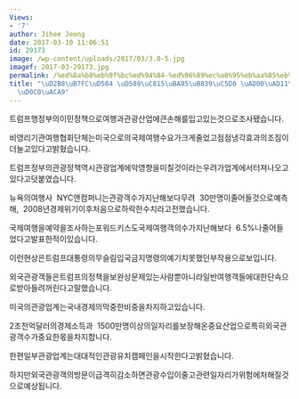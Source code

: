 ```yaml
---
Views:
- '7'
author: Jihee Jeong
date: 2017-03-10 11:06:51
id: 29173
image: /wp-content/uploads/2017/03/3.0-5.jpg
imagef: 2017-03-29173.jpg
permalink: /%ed%8a%b8%eb%9f%bc%ed%94%84-%ed%96%89%ec%a0%95%eb%aa%85%eb%a0%b9%ec%97%90-%ea%b4%80%ea%b4%91%ec%97%85%ea%b3%84%ed%83%80%ea%b2%a9/
title: "\uD2B8\uB7FC\uD504 \uD589\uC815\uBA85\uB839\uC5D0 \uAD00\uAD11\uC5C5\uACC4\
  \uD0C0\uACA9"
---
```


트럼프행정부의이민정책으로여행과관광산업에큰손해를입고있는것으로조사됐습니다.

비영리기관여행협회단체는미국으로의국제여행수요가크게줄었고점점냉각효과의조짐이더늘고있다고밝혔습니다.

트럼프정부의관광정책역시관광업계에악영향을미칠것이라는우려가업계에서터져나오고있다고덧붙였습니다.

뉴욕의여행사  NYC앤컴퍼니는관광객수가지난해보다무려  30만명이줄어들것으로예측해,  2008년경제위기이후처음으로하락한수치라고전했습니다.

국제여행을예약을조사하는포워드키스도국제여행객의수가지난해보다  6.5%나줄어들었다고발표한적이있습니다.

이런현상은트럼프대통령의무슬림입국금지명령의예기치못했던부작용으로보입니다.

외국관광객들은트럼프의정책을보완상문제있는사람뿐아니라일반여행객들에대한단속으로받아들려꺼린다고말했습니다.

미국의관광업계는국내경제의막중한비중을차지하고있습니다.

2조천억달러의경제소득과  1500만명이상의일자리를보장해온중요산업으로특히외국관광객수가중요한몫을차지합니다.

한편일부관광업계는대대적인관광유치캠페인을시작한다고밝혔습니다.

하지만외국관광객의방문이급격히감소하면관광수입이줄고관련일자리가위험에처해질것으로예상됩니다.

&nbsp;

&nbsp;

&nbsp;

&nbsp;

&nbsp;